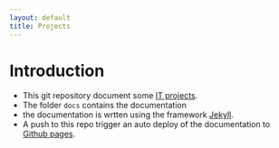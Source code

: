 ```yaml
---
layout: default
title: Projects
---
```


<head><link rel="stylesheet" href="./doc/assets/css/style.css"/><script src="./doc/assets/js/main.js"></script></head>


[//]: #(Reference)
[prj_deploy_ep]: https://abelgacem.github.io/project/
[url_jekyll]:    https://jekyllrb.com
[url_githubpages]:    https://pages.github.com


# Introduction
- This git repository document some [IT projects][prj_deploy_ep].
- The folder `docs` contains the documentation
- the documentation is wrtten using the framework [Jekyll][url_jekyll].
- A push to this repo trigger an auto deploy of the documentation to [Github pages][url_githubpages].



